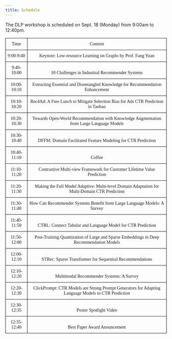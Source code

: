 ```yaml
---
title: Schedule
---
```


The DLP workshop is scheduled on Sept. 18 (Monday) from 9:00am to 12:40pm.

<style type="text/css">
.tg  {border-collapse:collapse;border-spacing:0;}
.tg td{border-color:black;border-style:solid;border-width:1px;font-family:Arial, sans-serif;font-size:14px;
  overflow:hidden;padding:10px 5px;word-break:normal;}
.tg th{border-color:black;border-style:solid;border-width:1px;font-family:Arial, sans-serif;font-size:14px;
  font-weight:normal;overflow:hidden;padding:10px 5px;word-break:normal;}
.tg .tg-8ub8{font-family:"Times New Roman", Times, serif !important;font-size:14px;text-align:center;vertical-align:bottom}
.tg .tg-x1q6{font-family:"Times New Roman", Times, serif !important;font-size:14px;text-align:center;vertical-align:top}
</style>
<table class="tg">
<thead>
  <tr>
    <th class="tg-x1q6">Time</th>
    <th class="tg-x1q6">Content</th>
  </tr>
</thead>
<tbody>
  <tr>
    <td class="tg-8ub8">9:00-9:40</td>
    <td class="tg-x1q6"> Keynote: Low-resource Learning on Graphs by Prof. Fang Yuan</td>
  </tr>
  <tr>
    <td class="tg-8ub8">9:40-10:00</td>
    <td class="tg-8ub8">10 Challenges in Industiral Recommender Systems </td>
  </tr>
  <tr>
    <td class="tg-8ub8">10:00-10:10</td>
    <td class="tg-8ub8">Extracting Essential and Disentangled Knowledge for Recommendation Enhancement</td>
  </tr>
  <tr>
    <td class="tg-8ub8">10:10-10:20</td>
    <td class="tg-8ub8">Rec4Ad: A Free Lunch to Mitigate Selection Bias for Ads CTR Prediction in Taobao</td>
  </tr>
  <tr>
    <td class="tg-8ub8">10:20-10:30</td>
    <td class="tg-8ub8">Towards Open-World Recommendation with Knowledge Augmentation from Large Language Models</td>
  </tr>
  <tr>
    <td class="tg-8ub8">10:30-10:40</td>
    <td class="tg-8ub8">DFFM: Domain Facilitated Feature Modeling for CTR Prediction</td>
  </tr>
  <tr>
    <td class="tg-8ub8">10:40-11:10</td>
    <td class="tg-8ub8">Coffee</td>
  </tr>
  <tr>
    <td class="tg-8ub8">11:10-11:20</td>
    <td class="tg-8ub8">Contrastive Multi-view Framework for Customer Lifetime Value Prediction</td>
  </tr>
  <tr>
    <td class="tg-8ub8">11:20-11:30</td>
    <td class="tg-8ub8">Making the Full Model Adaptive: Multi-level Domain Adaptation for Multi-Domain CTR Prediction</td>
  </tr>
  <tr>
    <td class="tg-8ub8">11:30-11:40</td>
    <td class="tg-8ub8">How Can Recommender Systems Benefit from Large Language Models: A Survey</td>
  </tr>
  <tr>
    <td class="tg-8ub8">11:40-11:50</td>
    <td class="tg-8ub8">CTRL: Connect Tabular and Language Model for CTR Prediction</td>
  </tr>
  <tr>
    <td class="tg-8ub8">11:50-12:00</td>
    <td class="tg-8ub8">Post-Training Quantization of Large and Sparse Embeddings in Deep Recommendation Models</td>
  </tr>
  <tr>
    <td class="tg-8ub8">12:00-12:10</td>
    <td class="tg-8ub8">STRec: Sparse Transformer for Sequential Recommendations</td>
  </tr>
  <tr>
    <td class="tg-8ub8">12:10-12:20</td>
    <td class="tg-8ub8">Multimodal Recommender Systems: A Survey</td>
  </tr>
  <tr>
    <td class="tg-8ub8">12:20-12:30</td>
    <td class="tg-8ub8">ClickPrompt: CTR Models are Strong Prompt Generators for Adapting Language Models to CTR Prediction</td>
  </tr>
  <tr>
    <td class="tg-8ub8">12:30-12:35</td>
    <td class="tg-8ub8">Poster Spotlight Video</td>
  </tr>
    <tr>
    <td class="tg-8ub8">12:35-12:40</td>
    <td class="tg-8ub8">Best Paper Award Anouncement</td>
  </tr>
</tbody>
</table>